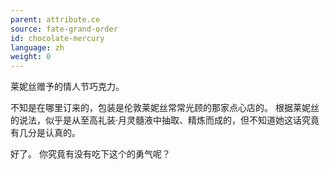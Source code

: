 ```yaml
---
parent: attribute.ce
source: fate-grand-order
id: chocolate-mercury
language: zh
weight: 0
---
```


莱妮丝赠予的情人节巧克力。

不知是在哪里订来的，包装是伦敦莱妮丝常常光顾的那家点心店的。
根据莱妮丝的说法，似乎是从至高礼装·月灵髓液中抽取、精炼而成的，但不知道她这话究竟有几分是认真的。

好了。
你究竟有没有吃下这个的勇气呢？
